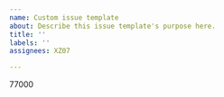```yaml
---
name: Custom issue template
about: Describe this issue template's purpose here.
title: ''
labels: ''
assignees: XZ07

---
```


77000
